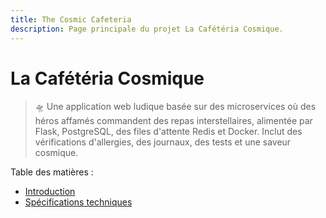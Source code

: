 ```yaml
---
title: The Cosmic Cafeteria
description: Page principale du projet La Cafétéria Cosmique.
---
```


# La Cafétéria Cosmique

> 🛸 Une application web ludique basée sur des microservices où des héros affamés commandent des repas interstellaires,
> alimentée par Flask, PostgreSQL, des files d'attente Redis et Docker. Inclut des vérifications d'allergies, des
> journaux, des tests et une saveur cosmique.

Table des matières :

- [Introduction](01-intro.md)
- [Spécifications techniques](02-specs.md)
